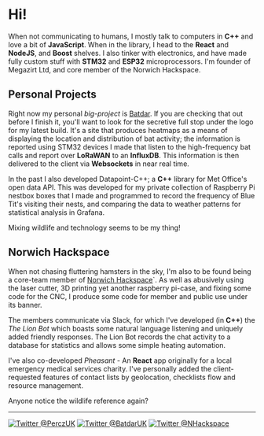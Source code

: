 # Hi! 
When not communicating to humans, I mostly talk to computers in **C++** and love a bit of **JavaScript**. When in the library, I head to the **React** and **NodeJS**, and **Boost** shelves. 
I also tinker with electronics, and have made fully custom stuff with **STM32** and **ESP32** microprocessors.
I'm founder of Megazirt Ltd, and core member of the Norwich Hackspace.

## Personal Projects

Right now my personal *big-project* is [Batdar](https://batdar.co.uk). 
If you are checking that out before I finish it, you'll want to look for the secretive full stop under the logo for my latest build.
It's a site that produces heatmaps as a means of displaying the location and distribution of bat activity; the information is reported using STM32 devices I made that listen to the high-frequency bat calls and report over **LoRaWAN** to an **InfluxDB**. 
This information is then delivered to the client via **Websockets** in near real time.

In the past I also developed Datapoint-C++; a **C++** library for Met Office's open data API. This was developed for my private collection of Raspberry Pi nestbox boxes that I made and programmed to record the frequency of Blue Tit's visiting their nests, and comparing the data to weather patterns for statistical analysis in Grafana.

Mixing wildlife and technology seems to be my thing!

## Norwich Hackspace

When not chasing fluttering hamsters in the sky, I'm also to be found being a core-team member of [Norwich Hackspace](http://www.norwichhackspace.org/)`.
As well as abusively using the laser cutter, 3D printing yet another raspberry pi-case, and fixing some code for the CNC, I produce some code for member and public use under its banner.

The members communicate via Slack, for which I've developed (in **C++**) the *The Lion Bot* which boasts some natural language listening and uniquely added friendly responses. The Lion Bot records the chat activity to a database for statistics and allows some simple heating automation.

I've also co-developed *Pheasant* - An **React** app originally for a local emergency medical services charity. I've personally added the client-requested features of contact lists by geolocation, checklists flow and resource management.

Anyone notice the wildlife reference again?

****

[![Twitter @PerczUK](https://img.shields.io/twitter/url?label=%40PerczUK&logo=twitter&style=for-the-badge&url=https%3A%2F%2Ftwitter.com%2FPerczUK)](https://twitter.com/PerczUK)
[![Twitter @BatdarUK](https://img.shields.io/twitter/url?label=%40BatdarUK&logo=twitter&style=for-the-badge&url=https%3A%2F%2Ftwitter.com%2FBatdarUK)](https://twitter.com/BatdarUK)
[![Twitter @NHackspace](https://img.shields.io/twitter/url?label=%40NHackspace&logo=twitter&style=for-the-badge&url=https%3A%2F%2Ftwitter.com%2FNHackspace)](https://twitter.com/NHackspace)
